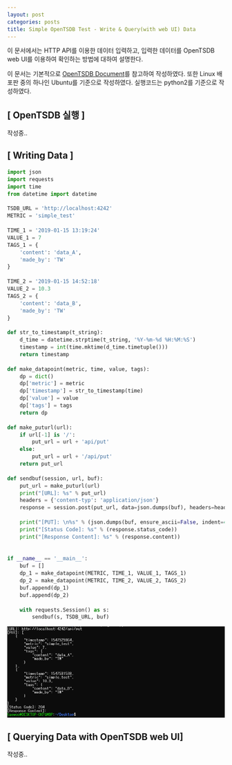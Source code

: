 ```yaml
---
layout: post
categories: posts
title: Simple OpenTSDB Test - Write & Query(with web UI) Data 
---
```


이 문서에서는 HTTP API를 이용한 데이터 입력하고, 입력한 데이터를 OpenTSDB web UI를 이용하여 확인하는 방법에 대하여 설명한다.

이 문서는 기본적으로 [OpenTSDB Document](http://opentsdb.net/docs/build/html/index.html#)를 참고하여 작성하였다. 또한 Linux 배포판 중의 하나인 Ubuntu를 기준으로 작성하였다. 실행코드는 python2를 기준으로 작성하였다.


## [ OpenTSDB 실행 ]

작성중..


## [ Writing Data ]

```python
import json
import requests
import time
from datetime import datetime

TSDB_URL = 'http://localhost:4242'
METRIC = 'simple_test'

TIME_1 = '2019-01-15 13:19:24'
VALUE_1 = 7
TAGS_1 = {
    'content': 'data_A',
    'made_by': 'TW'
}

TIME_2 = '2019-01-15 14:52:18'
VALUE_2 = 10.3
TAGS_2 = {
    'content': 'data_B',
    'made_by': 'TW'
}

def str_to_timestamp(t_string):
    d_time = datetime.strptime(t_string, '%Y-%m-%d %H:%M:%S')
    timestamp = int(time.mktime(d_time.timetuple()))
    return timestamp

def make_datapoint(metric, time, value, tags):
    dp = dict()
    dp['metric'] = metric
    dp['timestamp'] = str_to_timestamp(time)
    dp['value'] = value
    dp['tags'] = tags
    return dp

def make_puturl(url):
    if url[-1] is '/':
        put_url = url + 'api/put'
    else:
        put_url = url + '/api/put'
    return put_url

def sendbuf(session, url, buf):
    put_url = make_puturl(url)
    print("[URL]: %s" % put_url)
    headers = {'content-typ': 'application/json'}
    response = session.post(put_url, data=json.dumps(buf), headers=headers)
    
    print("[PUT]: \n%s" % (json.dumps(buf, ensure_ascii=False, indent=4)))
    print("[Status Code]: %s" % (response.status_code))
    print("[Response Content]: %s" % (response.content))

    
if __name__ == '__main__':
    buf = []
    dp_1 = make_datapoint(METRIC, TIME_1, VALUE_1, TAGS_1)
    dp_2 = make_datapoint(METRIC, TIME_2, VALUE_2, TAGS_2)
    buf.append(dp_1)
    buf.append(dp_2)
    
    with requests.Session() as s:
        sendbuf(s, TSDB_URL, buf)
```

![build.sh success](../../assets/img/post/simple_opentsdb_test_put_result.png)

## [ Querying Data with OpenTSDB web UI]

작성중..

